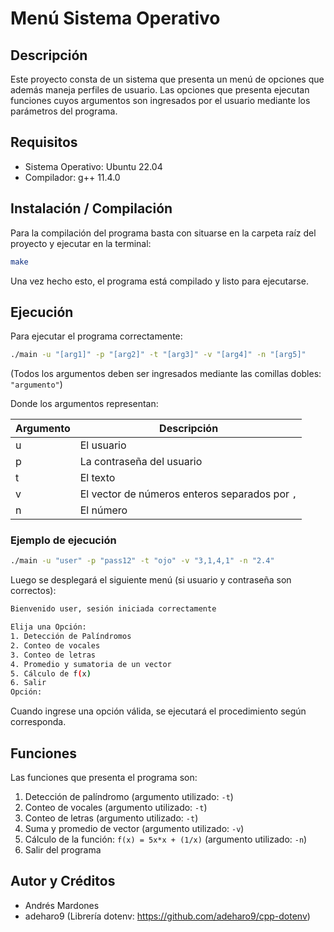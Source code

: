 # Menú Sistema Operativo

## Descripción
Este proyecto consta de un sistema que presenta un menú de opciones que además maneja perfiles de usuario. Las opciones que presenta ejecutan funciones cuyos argumentos son ingresados por el usuario mediante los parámetros del programa.

## Requisitos
* Sistema Operativo: Ubuntu 22.04
* Compilador: g++ 11.4.0

## Instalación / Compilación
Para la compilación del programa basta con situarse en la carpeta raíz del proyecto y ejecutar en la terminal:
```bash
make
```
Una vez hecho esto, el programa está compilado y listo para ejecutarse.

## Ejecución
Para ejecutar el programa correctamente:
```bash
./main -u "[arg1]" -p "[arg2]" -t "[arg3]" -v "[arg4]" -n "[arg5]" 
```
(Todos los argumentos deben ser ingresados mediante las comillas dobles: ``"argumento"``)

Donde los argumentos representan:

| Argumento | Descripción |
| -------- | ----------- |
| u | El usuario |
| p | La contraseña del usuario |
| t | El texto |
| v | El vector de números enteros separados por ``,`` |
| n | El número |

### Ejemplo de ejecución
```bash
./main -u "user" -p "pass12" -t "ojo" -v "3,1,4,1" -n "2.4"
```
Luego se desplegará el siguiente menú (si usuario y contraseña son correctos):
```bash
Bienvenido user, sesión iniciada correctamente

Elija una Opción:
1. Detección de Palíndromos
2. Conteo de vocales
3. Conteo de letras
4. Promedio y sumatoria de un vector
5. Cálculo de f(x)
6. Salir
Opción:
```
Cuando ingrese una opción válida, se ejecutará el procedimiento según corresponda.

## Funciones
Las funciones que presenta el programa son:

1. Detección de palíndromo (argumento utilizado: ``-t``)
2. Conteo de vocales (argumento utilizado: ``-t``)
3. Conteo de letras (argumento utilizado: ``-t``)
4. Suma y promedio de vector (argumento utilizado: ``-v``)
5. Cálculo de la función: ``f(x) = 5x*x + (1/x)`` (argumento utilizado: ``-n``)
6. Salir del programa

## Autor y Créditos

* Andrés Mardones
* adeharo9 (Librería dotenv: https://github.com/adeharo9/cpp-dotenv)
